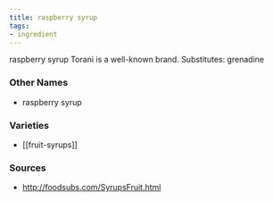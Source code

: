 ```yaml
---
title: raspberry syrup
tags:
- ingredient
---
```

raspberry syrup Torani is a well-known brand. Substitutes: grenadine

### Other Names

* raspberry syrup

### Varieties

* [[fruit-syrups]]

### Sources
* http://foodsubs.com/SyrupsFruit.html
